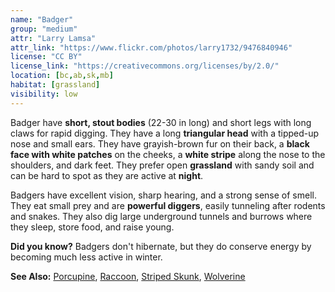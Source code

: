 ```yaml
---
name: "Badger"
group: "medium"
attr: "Larry Lamsa"
attr_link: "https://www.flickr.com/photos/larry1732/9476840946"
license: "CC BY"
license_link: "https://creativecommons.org/licenses/by/2.0/"
location: [bc,ab,sk,mb]
habitat: [grassland]
visibility: low
---
```

Badger have **short, stout bodies** (22-30 in long) and short legs with long claws for rapid digging. They have a long **triangular head** with a tipped-up nose and small ears. They have grayish-brown fur on their back, a **black face with white patches** on the cheeks, a **white stripe** along the nose to the shoulders, and dark feet. They prefer open **grassland** with sandy soil and can be hard to spot as they are active at **night**.

Badgers have excellent vision, sharp hearing, and a strong sense of smell. They eat small prey and are **powerful diggers**, easily tunneling after rodents and snakes. They also dig large underground tunnels and burrows where they sleep, store food, and raise young.

**Did you know?** Badgers don't hibernate, but they do conserve energy by becoming much less active in winter.

<!-- generated, do not edit -->
**See Also:**
[Porcupine](/animals/porcupine),
[Raccoon](/animals/raccoon),
[Striped Skunk](/animals/strskunk),
[Wolverine](/animals/wolver)
